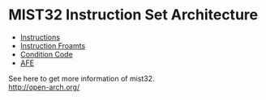 MIST32 Instruction Set Architecture
==========

* [Instructions](instructions.md)
* [Instruction Froamts](format.md)
* [Condition Code](conditioncode.md)
* [AFE](afe.md)

See here to get more information of mist32.  
http://open-arch.org/
